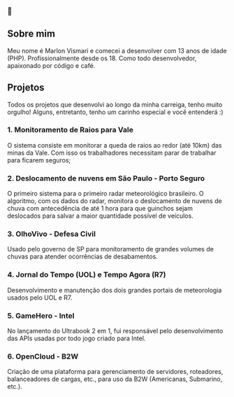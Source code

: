 ### <?= 'Olá :)'; ?> 👋

## Sobre mim
Meu nome é Marlon Vismari e comecei a desenvolver com 13 anos de idade (PHP). Profissionalmente desde os 18. Como todo desenvolvedor, apaixonado por código e café.

## Projetos
Todos os projetos que desenvolvi ao longo da minha carreiga, tenho muito orgulho! Alguns, entretanto, tenho um carinho especial e você entenderá :)

### 1. Monitoramento de Raios para Vale
O sistema consiste em monitorar a queda de raios ao redor (até 10km) das minas da Vale. Com isso os trabalhadores necessitam parar de trabalhar para ficarem seguros;

### 2. Deslocamento de nuvens em São Paulo - Porto Seguro
O primeiro sistema para o primeiro radar meteorológico brasileiro. O algoritmo, com os dados do radar, monitora o deslocamento de nuvens de chuva com antecedência de até 1 hora para que guinchos sejam deslocados para salvar a maior quantidade possível de veículos.

### 3. OlhoVivo - Defesa Civil
Usado pelo governo de SP para monitoramento de grandes volumes de chuvas para atender ocorrências de desabamentos.

### 4. Jornal do Tempo (UOL) e Tempo Agora (R7)
Desenvolvimento e manutenção dos dois grandes portais de meteorologia usados pelo UOL e R7.

### 5. GameHero - Intel
No lançamento do Ultrabook 2 em 1, fui responsável pelo desenvolvimento das APIs usadas por todo jogo criado para Intel.

### 6. OpenCloud - B2W
Criação de uma plataforma para gerenciamento de servidores, roteadores, balanceadores de cargas, etc., para uso da B2W (Americanas, Submarino, etc.).


<!--
**mvismari/mvismari** is a ✨ _special_ ✨ repository because its `README.md` (this file) appears on your GitHub profile.

Here are some ideas to get you started:

- 🔭 I’m currently working on ...
- 🌱 I’m currently learning ...
- 👯 I’m looking to collaborate on ...
- 🤔 I’m looking for help with ...
- 💬 Ask me about ...
- 📫 How to reach me: ...
- 😄 Pronouns: ...
- ⚡ Fun fact: ...
-->
